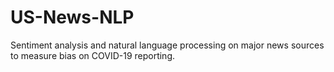 # US-News-NLP
Sentiment analysis and natural language processing on major news sources to measure bias on COVID-19 reporting.
